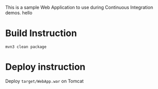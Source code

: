 This is a sample Web Application to use during Continuous Integration demos. hello

# Build Instruction


```
mvn3 clean package
```

# Deploy instruction

Deploy ```target/WebApp.war``` on Tomcat
 
